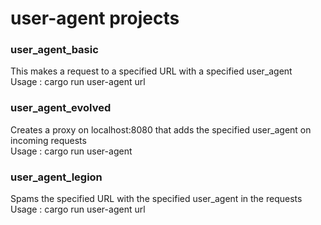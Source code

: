 # user-agent projects
### user_agent_basic
This makes a request to a specified URL with a specified user_agent  
Usage : cargo run user-agent url  

### user_agent_evolved
Creates a proxy on localhost:8080 that adds the specified user_agent on incoming requests  
Usage : cargo run user-agent    

### user_agent_legion 
Spams the specified URL with the specified user_agent in the requests  
Usage : cargo run user-agent url  
